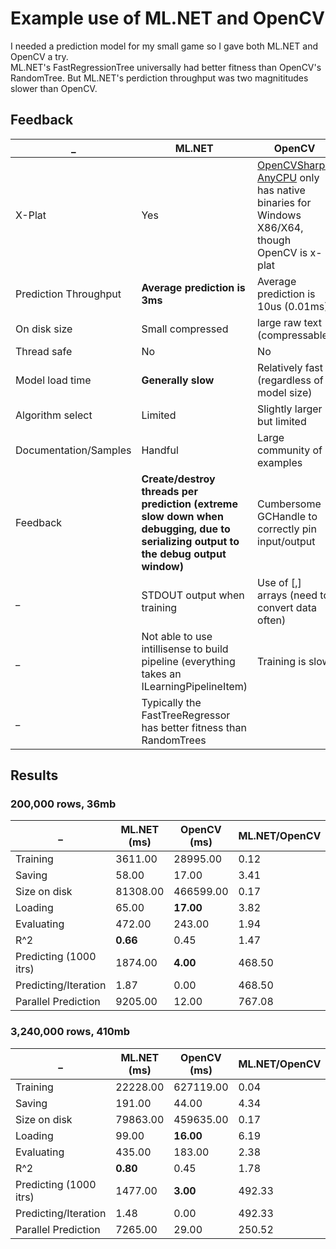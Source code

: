 # Example use of ML.NET and OpenCV

I needed a prediction model for my small game so I gave both ML.NET and OpenCV a try.  
ML.NET's FastRegressionTree universally had better fitness than OpenCV's RandomTree.  But ML.NET's perdiction throughput was two magnititudes slower than OpenCV. 

## Feedback

_ |ML.NET | OpenCV
-----|-------|-------
X-Plat| Yes | [OpenCVSharp-AnyCPU](https://www.nuget.org/packages/OpenCvSharp3-AnyCPU/) only has native binaries for Windows X86/X64, though OpenCV is x-plat
Prediction Throughput | **Average prediction is 3ms** | Average prediction is 10us (0.01ms)
On disk size | Small compressed | large raw text (compressable)
Thread safe | No | No
Model load time | **Generally slow** | Relatively fast (regardless of model size)
Algorithm select | Limited | Slightly larger but limited
Documentation/Samples | Handful | Large community of examples
Feedback | **Create/destroy threads per prediction (extreme slow down when debugging, due to serializing output to the debug output window)** | Cumbersome GCHandle to correctly pin input/output
_ | STDOUT output when training | Use of [,] arrays (need to convert data often)
_ | Not able to use intillisense to build pipeline (everything takes an ILearningPipelineItem) | Training is slow
_ | Typically the FastTreeRegressor has better fitness than RandomTrees | 

## Results

### 200,000 rows, 36mb
_       | ML.NET (ms)   | OpenCV (ms)   | ML.NET/OpenCV
--------|---------------|---------------|-----------
Training   |    3611.00    |   28995.00    |       0.12
Saving    |      58.00    |      17.00    |       3.41
Size on disk    |    81308.00    |  466599.00    |       0.17
Loading    |      65.00    |      **17.00**    |       3.82
Evaluating    |     472.00    |     243.00    |       1.94
R^2     |        **0.66**    |       0.45    |       1.47
Predicting (1000 itrs)    |    1874.00    |       **4.00**    |     468.50
Predicting/Iteration |       1.87    |       0.00    |     468.50
Parallel Prediction  |   9205.00    |      12.00    |     767.08

### 3,240,000 rows, 410mb
_       | ML.NET (ms)   | OpenCV (ms)   | ML.NET/OpenCV
--------|---------------|---------------|-----------
Training   |    22228.00    |  627119.00    |       0.04
Saving    |      191.00    |      44.00    |       4.34
Size on disk    |    79863.00    |  459635.00    |       0.17
Loading    |      99.00    |      **16.00**    |       6.19
Evaluating    |     435.00    |     183.00    |       2.38
R^2     |        **0.80**    |       0.45    |       1.78
Predicting (1000 itrs)    |    1477.00    |       **3.00**    |     492.33
Predicting/Iteration |       1.48    |       0.00    |     492.33
Parallel Prediction  |   7265.00    |      29.00    |     250.52

